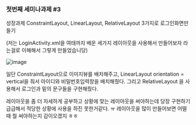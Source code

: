 ### 첫번째 세미나과제 #3 

성장과제 ConstraintLayout, LinearLayout, RelativeLayout 3가지로 로그인화면만들기

(저는 LoginActivity.xml을 여태까지 배운 세가지 레이아웃을 사용해서 만들어보자 라는걸로 이해해서 그렇게 만들었습니당)

![image](https://user-images.githubusercontent.com/53978090/80273587-5a26b700-870e-11ea-99d8-b09efd8a703d.png)



일단 ConstraintLayout으로 이미지뷰를 배치해주고, LinearLayout orientation = vertical을 줘서 아이디와 비밀번호입력창을 배치해줬다. 그리고 RelativeLayout 을 사용해서 로그인과 밑의 문구들을 구현해줬다. 

레이아웃을 좀 더 자세하게 공부하고 상황에 맞는 레이아웃을 써야하는데 당장 구현하기 급급해서 적당한 상황에 사용을 하진 못한거같다. ㅠ 레이아웃을 많이 만들어보면 어떨 때 뭘 써야하는지 감이오겠지 ㅎㅎ  
